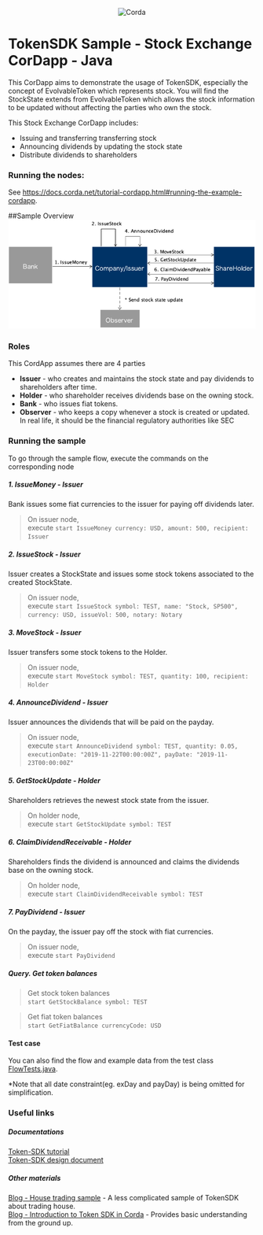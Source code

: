 <p align="center">
  <img src="https://camo.githubusercontent.com/a7b7d659d6e01a9e49ff2d9919f7a66d84aac66e/68747470733a2f2f7777772e636f7264612e6e65742f77702d636f6e74656e742f75706c6f6164732f323031362f31312f66673030355f636f7264615f622e706e67" alt="Corda" width="500">
</p>

# TokenSDK Sample - Stock Exchange CorDapp - Java
This CorDapp aims to demonstrate the usage of TokenSDK, especially the concept of EvolvableToken which represents stock.
You will find the StockState extends from EvolvableToken which allows the stock information to be updated without affecting the parties who own the stock.

This Stock Exchange CorDapp includes:
* Issuing and transferring transferring stock
* Announcing dividends by updating the stock state
* Distribute dividends to shareholders

### Running the nodes:
See https://docs.corda.net/tutorial-cordapp.html#running-the-example-cordapp.

##Sample Overview
![Overview flow diagram](diagrams/FlowDiagram.png)

### Roles
This CordApp assumes there are 4 parties
* **Issuer** - who creates and maintains the stock state and pay dividends to shareholders after time.
* **Holder** - who shareholder receives dividends base on the owning stock.
* **Bank** - who issues fiat tokens.
* **Observer** - who keeps a copy whenever a stock is created or updated. 
<br>In real life, it should be the financial regulatory authorities like SEC  

### Running the sample
To go through the sample flow, execute the commands on the corresponding node  

##### 1. IssueMoney - Issuer
Bank issues some fiat currencies to the issuer for paying off dividends later. 
>On issuer node, <br>execute `start IssueMoney currency: USD, amount: 500, recipient: Issuer`

##### 2. IssueStock - Issuer
Issuer creates a StockState and issues some stock tokens associated to the created StockState.
>On issuer node, <br>execute `start IssueStock symbol: TEST, name: "Stock, SP500", currency: USD, issueVol: 500, notary: Notary`

##### 3. MoveStock - Issuer
Issuer transfers some stock tokens to the Holder.
>On issuer node, <br>execute `start MoveStock symbol: TEST, quantity: 100, recipient: Holder`

##### 4. AnnounceDividend - Issuer
Issuer announces the dividends that will be paid on the payday.
>On issuer node, <br>execute `start AnnounceDividend symbol: TEST, quantity: 0.05, executionDate: "2019-11-22T00:00:00Z", payDate: "2019-11-23T00:00:00Z"`

##### 5. GetStockUpdate - Holder
Shareholders retrieves the newest stock state from the issuer. 
>On holder node, <br>execute `start GetStockUpdate symbol: TEST`

##### 6. ClaimDividendReceivable - Holder
Shareholders finds the dividend is announced and claims the dividends base on the owning stock. 
>On holder node, <br>execute `start ClaimDividendReceivable symbol: TEST`

##### 7. PayDividend - Issuer
On the payday, the issuer pay off the stock with fiat currencies.
>On issuer node, <br>execute `start PayDividend`

##### Query. Get token balances
> Get stock token balances 
<br>`start GetStockBalance symbol: TEST`

>Get fiat token balances
<br>`start GetFiatBalance currencyCode: USD`

#### Test case
You can also find the flow and example data from the test class [FlowTests.java](workflows/src/test/java/net/corda/examples/stockexchange/FlowTests.java).
 
*Note that all date constraint(eg. exDay and payDay) is being omitted for simplification.  

### Useful links
##### Documentations
[Token-SDK tutorial](https://github.com/corda/token-sdk/blob/master/docs/DvPTutorial.md)
<br>
[Token-SDK design document](https://github.com/corda/token-sdk/blob/95b7bac668c68f3108bca2c50f4f926d147ee763/design/design.md#evolvabletokentype)

##### Other materials
[Blog - House trading sample](https://medium.com/corda/lets-create-some-tokens-5e7f94c39d13) - 
A less complicated sample of TokenSDK about trading house.
<br>
[Blog - Introduction to Token SDK in Corda](https://medium.com/corda/introduction-to-token-sdk-in-corda-9b4dbcf71025) -
Provides basic understanding from the ground up.



